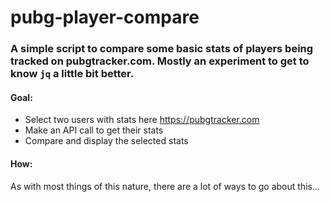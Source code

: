 # pubg-player-compare

### A simple script to compare some basic stats of players being tracked on pubgtracker.com. Mostly an experiment to get to know `jq` a little bit better.

#### Goal:
- Select two users with stats here https://pubgtracker.com
- Make an API call to get their stats
- Compare and display the selected stats

#### How:
As with most things of this nature, there are a lot of ways to go about this...
